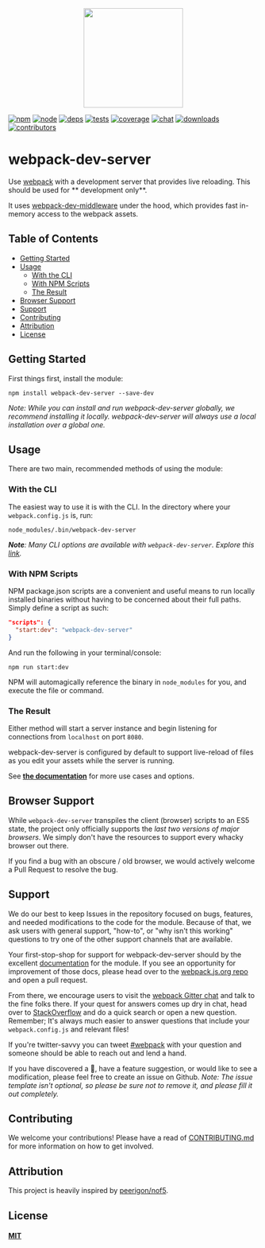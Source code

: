 <div align="center">
  <a href="https://github.com/webpack/webpack">
    <img width="200" height="200" src="https://webpack.js.org/assets/icon-square-big.svg">
  </a>
</div>

[![npm][npm]][npm-url]
[![node][node]][node-url]
[![deps][deps]][deps-url]
[![tests][tests]][tests-url]
[![coverage][cover]][cover-url]
[![chat][chat]][chat-url]
[![downloads][downloads]][npm-url]
[![contributors][contributors]][contributors-url]

# webpack-dev-server

Use [webpack](https://webpack.js.org) with a development server that provides live reloading. This should be used for **
development only**.

It uses [webpack-dev-middleware][middleware-url] under the hood, which provides fast in-memory access to the webpack
assets.

## Table of Contents

- [Getting Started](#getting-started)
- [Usage](#usage)
  - [With the CLI](#with-the-cli)
  - [With NPM Scripts](#with-npm-scripts)
  - [The Result](#the-result)
- [Browser Support](#browser-support)
- [Support](#support)
- [Contributing](#contributing)
- [Attribution](#attribution)
- [License](#license)

## Getting Started

First things first, install the module:

```console
npm install webpack-dev-server --save-dev
```

_Note: While you can install and run webpack-dev-server globally, we recommend installing it locally. webpack-dev-server
will always use a local installation over a global one._

## Usage

There are two main, recommended methods of using the module:

### With the CLI

The easiest way to use it is with the CLI. In the directory where your
`webpack.config.js` is, run:

```console
node_modules/.bin/webpack-dev-server
```

_**Note**: Many CLI options are available with `webpack-dev-server`. Explore
this [link](https://webpack.js.org/configuration/dev-server/)._

### With NPM Scripts

NPM package.json scripts are a convenient and useful means to run locally installed binaries without having to be
concerned about their full paths. Simply define a script as such:

```json
"scripts": {
  "start:dev": "webpack-dev-server"
}
```

And run the following in your terminal/console:

```console
npm run start:dev
```

NPM will automagically reference the binary in `node_modules` for you, and execute the file or command.

### The Result

Either method will start a server instance and begin listening for connections from `localhost` on port `8080`.

webpack-dev-server is configured by default to support live-reload of files as you edit your assets while the server is
running.

See [**the documentation**][docs-url] for more use cases and options.

## Browser Support

While `webpack-dev-server` transpiles the client (browser) scripts to an ES5 state, the project only officially supports
the _last two versions of major browsers_. We simply don't have the resources to support every whacky browser out there.

If you find a bug with an obscure / old browser, we would actively welcome a Pull Request to resolve the bug.

## Support

We do our best to keep Issues in the repository focused on bugs, features, and needed modifications to the code for the
module. Because of that, we ask users with general support, "how-to", or "why isn't this working" questions to try one
of the other support channels that are available.

Your first-stop-shop for support for webpack-dev-server should by the excellent
[documentation][docs-url] for the module. If you see an opportunity for improvement of those docs, please head over to
the [webpack.js.org repo][wjo-url] and open a pull request.

From there, we encourage users to visit the [webpack Gitter chat][chat-url] and talk to the fine folks there. If your
quest for answers comes up dry in chat, head over to [StackOverflow][stack-url] and do a quick search or open a new
question. Remember; It's always much easier to answer questions that include your
`webpack.config.js` and relevant files!

If you're twitter-savvy you can tweet [#webpack][hash-url] with your question and someone should be able to reach out
and lend a hand.

If you have discovered a :bug:, have a feature suggestion, or would like to see a modification, please feel free to
create an issue on Github. _Note: The issue template isn't optional, so please be sure not to remove it, and please fill
it out completely._

## Contributing

We welcome your contributions! Please have a read of [CONTRIBUTING.md](CONTRIBUTING.md) for more information on how to
get involved.

## Attribution

This project is heavily inspired by [peerigon/nof5](https://github.com/peerigon/nof5).

## License

#### [MIT](./LICENSE)

[npm]: https://img.shields.io/npm/v/webpack-dev-server.svg
[npm-url]: https://npmjs.com/package/webpack-dev-server
[node]: https://img.shields.io/node/v/webpack-dev-server.svg
[node-url]: https://nodejs.org
[deps]: https://david-dm.org/webpack/webpack-dev-server.svg
[deps-url]: https://david-dm.org/webpack/webpack-dev-server
[tests]: https://dev.azure.com/webpack/webpack-dev-server/_apis/build/status/webpack.webpack-dev-server?branchName=master
[tests-url]: https://dev.azure.com/webpack/webpack-dev-server/_build/latest?definitionId=7&branchName=master
[cover]: https://codecov.io/gh/webpack/webpack-dev-server/branch/master/graph/badge.svg
[cover-url]: https://codecov.io/gh/webpack/webpack-dev-server
[chat]: https://badges.gitter.im/webpack/webpack.svg
[chat-url]: https://gitter.im/webpack/webpack
[docs-url]: https://webpack.js.org/configuration/dev-server/#devserver
[hash-url]: https://twitter.com/search?q=webpack
[middleware-url]: https://github.com/webpack/webpack-dev-middleware
[stack-url]: https://stackoverflow.com/questions/tagged/webpack-dev-server
[uglify-url]: https://github.com/webpack-contrib/uglifyjs-webpack-plugin
[wjo-url]: https://github.com/webpack/webpack.js.org
[downloads]: https://img.shields.io/npm/dm/webpack-dev-server.svg
[contributors-url]: https://github.com/webpack/webpack-dev-server/graphs/contributors
[contributors]: https://img.shields.io/github/contributors/webpack/webpack-dev-server.svg
